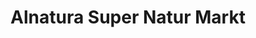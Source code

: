 ---
title: "Alnatura Super Natur Markt"
url: /stuttgart/alnatura-super-natur-markt/
shop: Supermarkt
---